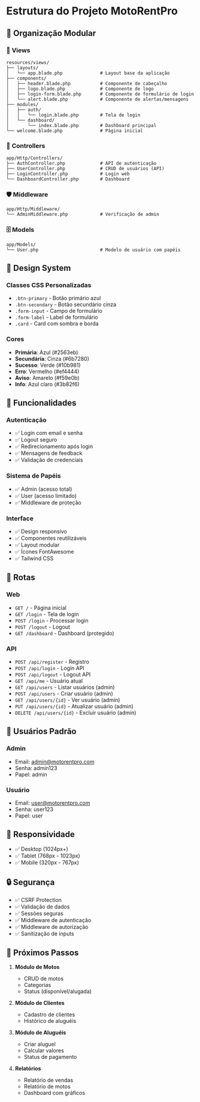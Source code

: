 # Estrutura do Projeto MotoRentPro

## 📁 Organização Modular

### 🎨 **Views**
```
resources/views/
├── layouts/
│   └── app.blade.php              # Layout base da aplicação
├── components/
│   ├── header.blade.php           # Componente de cabeçalho
│   ├── logo.blade.php             # Componente de logo
│   ├── login-form.blade.php       # Componente de formulário de login
│   └── alert.blade.php            # Componente de alertas/mensagens
├── modules/
│   ├── auth/
│   │   └── login.blade.php        # Tela de login
│   └── dashboard/
│       └── index.blade.php        # Dashboard principal
└── welcome.blade.php              # Página inicial
```

### 🎯 **Controllers**
```
app/Http/Controllers/
├── AuthController.php             # API de autenticação
├── UserController.php             # CRUD de usuários (API)
├── LoginController.php            # Login web
└── DashboardController.php        # Dashboard
```

### 🛡️ **Middleware**
```
app/Http/Middleware/
└── AdminMiddleware.php            # Verificação de admin
```

### 🗄️ **Models**
```
app/Models/
└── User.php                       # Modelo de usuário com papéis
```

## 🎨 **Design System**

### **Classes CSS Personalizadas**
- `.btn-primary` - Botão primário azul
- `.btn-secondary` - Botão secundário cinza
- `.form-input` - Campo de formulário
- `.form-label` - Label de formulário
- `.card` - Card com sombra e borda

### **Cores**
- **Primária**: Azul (#2563eb)
- **Secundária**: Cinza (#6b7280)
- **Sucesso**: Verde (#10b981)
- **Erro**: Vermelho (#ef4444)
- **Aviso**: Amarelo (#f59e0b)
- **Info**: Azul claro (#3b82f6)

## 🔧 **Funcionalidades**

### **Autenticação**
- ✅ Login com email e senha
- ✅ Logout seguro
- ✅ Redirecionamento após login
- ✅ Mensagens de feedback
- ✅ Validação de credenciais

### **Sistema de Papéis**
- ✅ Admin (acesso total)
- ✅ User (acesso limitado)
- ✅ Middleware de proteção

### **Interface**
- ✅ Design responsivo
- ✅ Componentes reutilizáveis
- ✅ Layout modular
- ✅ Ícones FontAwesome
- ✅ Tailwind CSS

## 🚀 **Rotas**

### **Web**
- `GET /` - Página inicial
- `GET /login` - Tela de login
- `POST /login` - Processar login
- `POST /logout` - Logout
- `GET /dashboard` - Dashboard (protegido)

### **API**
- `POST /api/register` - Registro
- `POST /api/login` - Login API
- `POST /api/logout` - Logout API
- `GET /api/me` - Usuário atual
- `GET /api/users` - Listar usuários (admin)
- `POST /api/users` - Criar usuário (admin)
- `GET /api/users/{id}` - Ver usuário (admin)
- `PUT /api/users/{id}` - Atualizar usuário (admin)
- `DELETE /api/users/{id}` - Excluir usuário (admin)

## 👤 **Usuários Padrão**

### **Admin**
- Email: admin@motorentpro.com
- Senha: admin123
- Papel: admin

### **Usuário**
- Email: user@motorentpro.com
- Senha: user123
- Papel: user

## 📱 **Responsividade**

- ✅ Desktop (1024px+)
- ✅ Tablet (768px - 1023px)
- ✅ Mobile (320px - 767px)

## 🔒 **Segurança**

- ✅ CSRF Protection
- ✅ Validação de dados
- ✅ Sessões seguras
- ✅ Middleware de autenticação
- ✅ Middleware de autorização
- ✅ Sanitização de inputs

## 🎯 **Próximos Passos**

1. **Módulo de Motos**
   - CRUD de motos
   - Categorias
   - Status (disponível/alugada)

2. **Módulo de Clientes**
   - Cadastro de clientes
   - Histórico de aluguéis

3. **Módulo de Aluguéis**
   - Criar aluguel
   - Calcular valores
   - Status de pagamento

4. **Relatórios**
   - Relatório de vendas
   - Relatório de motos
   - Dashboard com gráficos 
